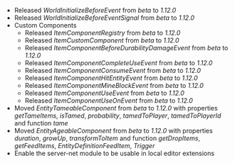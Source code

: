 

-   Released _WorldInitializeBeforeEvent_ from _beta_ to _1.12.0_
-   Released _WorldInitializeBeforeEventSignal_ from _beta_ to _1.12.0_
-   Custom Components
    -   Released _ItemComponentRegistry_ from _beta_ to _1.12.0_
    -   Released _ItemCustomComponent_ from _beta_ to _1.12.0_
    -   Released _ItemComponentBeforeDurabilityDamageEvent_ from _beta_ to _1.12.0_
    -   Released _ItemComponentCompleteUseEvent_ from _beta_ to _1.12.0_
    -   Released _ItemComponentConsumeEvent_ from _beta_ to _1.12.0_
    -   Released _ItemComponentHitEntityEvent_ from _beta_ to _1.12.0_
    -   Released _ItemComponentMineBlockEvent_ from _beta_ to _1.12.0_
    -   Released _ItemComponentUseEvent_ from _beta_ to _1.12.0_
    -   Released _ItemComponentUseOnEvent_ from _beta_ to _1.12.0_
-   Moved _EntityTameableComponent_ from _beta_ to _1.12.0_ with properties _getTameItems_, _isTamed_, _probability_, _tamedToPlayer_, _tamedToPlayerId_ and function _tame_
-   Moved _EntityAgeableComponent_ from _beta_ to _1.12.0_ with properties _duration_, _growUp_, _transformToItem_ and function _getDropItems_, _getFeedItems_, _EntityDefinitionFeedItem_, _Trigger_
-   Enable the server-net module to be usable in local editor extensions

